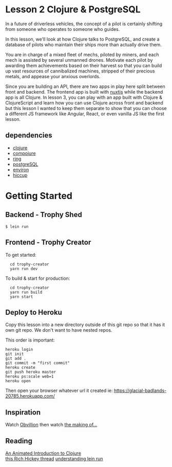 # Lesson 2 Clojure & PostgreSQL

In a future of driverless vehicles, the concept of a pilot is certainly shifting from someone who operates to someone who guides.

In this lesson, we'll look at how Clojure talks to PostgreSQL, and create a database of pilots who maintain their ships more than actually drive them.

You are in charge of a mixed fleet of mechs, piloted by miners, and each mech is assisted by several unmanned drones. Motivate each pilot by awarding them achievements based on their harvest so that you can build up vast resources of cannibalized machines, stripped of their precious metals, and appease your anxious overlords.

Since you are building an API, there are two apps in play here split between front and backend. The frontend app is built with [nuxtjs](https://nuxtjs.org/guide/installation) while the backend app is all Clojure. In lesson 3, you can play with an app built with Clojure & ClojureScript and learn how you can use Clojure across front and backend but this lesson I wanted to keep them separate to show that you can choose a different JS framework like Angular, React, or even vanilla JS like the first lesson.

## dependencies

* [clojure](https://blog.venanti.us/why-clojure/)
* [compojure](https://github.com/weavejester/compojure/wiki)
* [ring](https://github.com/ring-clojure/ring/wiki)
* [postgreSQL](https://www.infoworld.com/article/3240064/sql/why-old-school-postgresql-is-so-hip-again.html)
* [environ](https://yobriefca.se/blog/2014/04/29/managing-environment-variables-in-clojure/)
* [hiccup](https://github.com/weavejester/hiccup)


# Getting Started

## Backend - Trophy Shed

```
$ lein run
```   

## Frontend - Trophy Creator

To get started:

```
  cd trophy-creator
  yarn run dev
```

To build & start for production:

```
  cd trophy-creator
  yarn run build
  yarn start
```



## Deploy to Heroku

Copy this lesson into a new directory outside of this git repo so that it has it own git repo. We don't want to have nested repos.

This order is important:

```
heroku login
git init
git add .
git commit -m "first commit"
heroku create
git push heroku master
heroku ps:scale web=1
heroku open
```
Then open your browser whatever url it created ie: https://glacial-badlands-20785.herokuapp.com/     


## Inspiration

Watch [Obvillion](https://www.wired.com/2013/04/oblivion-movie-questions/) then watch [the making of...](https://www.youtube.com/watch?v=iYryNL1FlPk)   

## Reading

[An Animated Introduction to Clojure](https://ourcodestories.com/markm208/Playlist/4)    
[this Rich Hickey thread](https://twitter.com/richhickey/status/1057970957040660480)
[understanding lein run](http://www.flyingmachinestudios.com/programming/how-clojure-babies-are-made-lein-run/)
